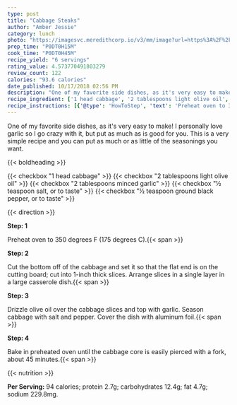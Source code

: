 ```yaml
---
type: post
title: "Cabbage Steaks"
author: "Amber Jessie"
category: lunch
photo: "https://imagesvc.meredithcorp.io/v3/mm/image?url=https%3A%2F%2Fimages.media-allrecipes.com%2Fuserphotos%2F3269174.jpg"
prep_time: "P0DT0H15M"
cook_time: "P0DT0H45M"
recipe_yield: "6 servings"
rating_value: 4.573770491803279
review_count: 122
calories: "93.6 calories"
date_published: 10/17/2018 02:56 PM
description: "One of my favorite side dishes, as it's very easy to make! I personally love garlic so I go crazy with it, but put as much as is good for you. This is a very simple recipe and you can put as much or as little of the seasonings you want."
recipe_ingredient: ['1 head cabbage', '2 tablespoons light olive oil', '2 tablespoons minced garlic', '½ teaspoon salt, or to taste', '½ teaspoon ground black pepper, or to taste']
recipe_instructions: [{'@type': 'HowToStep', 'text': 'Preheat oven to 350 degrees F (175 degrees C).\n'}, {'@type': 'HowToStep', 'text': 'Cut the bottom off of the cabbage and set it so that the flat end is on the cutting board; cut into 1-inch thick slices. Arrange slices in a single layer in a large casserole dish.\n'}, {'@type': 'HowToStep', 'text': 'Drizzle olive oil over the cabbage slices and top with garlic. Season cabbage with salt and pepper. Cover the dish with aluminum foil.\n'}, {'@type': 'HowToStep', 'text': 'Bake in preheated oven until the cabbage core is easily pierced with a fork, about 45 minutes.\n'}]
---
```


One of my favorite side dishes, as it's very easy to make! I personally love garlic so I go crazy with it, but put as much as is good for you. This is a very simple recipe and you can put as much or as little of the seasonings you want. 

{{< boldheading >}}

{{< checkbox "1 head cabbage" >}}
{{< checkbox "2 tablespoons light olive oil" >}}
{{< checkbox "2 tablespoons minced garlic" >}}
{{< checkbox "½ teaspoon salt, or to taste" >}}
{{< checkbox "½ teaspoon ground black pepper, or to taste" >}}


{{< direction >}}

**Step: 1**

Preheat oven to 350 degrees F (175 degrees C).{{< span >}}

**Step: 2**

Cut the bottom off of the cabbage and set it so that the flat end is on the cutting board; cut into 1-inch thick slices. Arrange slices in a single layer in a large casserole dish.{{< span >}}

**Step: 3**

Drizzle olive oil over the cabbage slices and top with garlic. Season cabbage with salt and pepper. Cover the dish with aluminum foil.{{< span >}}

**Step: 4**

Bake in preheated oven until the cabbage core is easily pierced with a fork, about 45 minutes.{{< span >}}

{{< nutrition >}}

**Per Serving:** 94 calories; protein 2.7g; carbohydrates 12.4g; fat 4.7g; sodium 229.8mg.